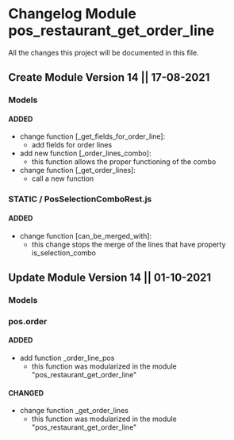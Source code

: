 # Changelog Module pos_restaurant_get_order_line
All the changes this project will be documented in this file.

## Create Module Version 14 || 17-08-2021

### Models

#### ADDED
- change function [_get_fields_for_order_line]:
  - add fields for order lines
- add new function [_order_lines_combo]:
  - this function allows the proper functioning of the combo
- change function [_get_order_lines]:
  -  call a new function 

### STATIC / PosSelectionComboRest.js

#### ADDED
- change function [can_be_merged_with]:
  - this change stops the merge of the lines that have property is_selection_combo

## Update Module Version 14 || 01-10-2021

### Models

### pos.order

#### ADDED

- add function _order_line_pos
  - this function was modularized in the module "pos_restaurant_get_order_line"

#### CHANGED

- change function _get_order_lines 
  - this function was modularized in the module "pos_restaurant_get_order_line"


